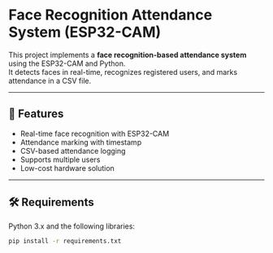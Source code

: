 # Face Recognition Attendance System (ESP32-CAM)

This project implements a **face recognition-based attendance system** using the ESP32-CAM and Python.  
It detects faces in real-time, recognizes registered users, and marks attendance in a CSV file.

---

## 📌 Features
- Real-time face recognition with ESP32-CAM
- Attendance marking with timestamp
- CSV-based attendance logging
- Supports multiple users
- Low-cost hardware solution

---

## 🛠️ Requirements
Python 3.x and the following libraries:  
```bash
pip install -r requirements.txt
